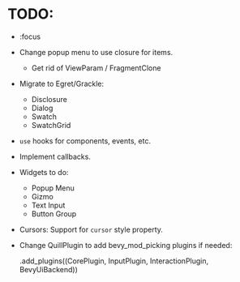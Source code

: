 # TODO:

* :focus
* Change popup menu to use closure for items.
    * Get rid of ViewParam / FragmentClone
* Migrate to Egret/Grackle:
    * Disclosure
    * Dialog
    * Swatch
    * SwatchGrid
* `use` hooks for components, events, etc.
* Implement callbacks.
* Widgets to do:
    * Popup Menu
    * Gizmo
    * Text Input
    * Button Group
* Cursors: Support for `cursor` style property.
* Change QuillPlugin to add bevy_mod_picking plugins if needed:

    .add_plugins((CorePlugin, InputPlugin, InteractionPlugin, BevyUiBackend))
